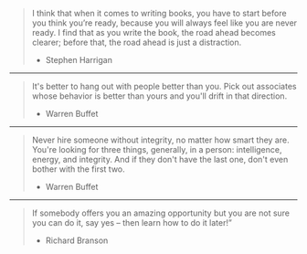> I think that when it comes to writing books, you have to start before you think you’re ready, because you will always feel like you are never ready. I find that as you write the book, the road ahead becomes clearer; before that, the road ahead is just a distraction.
> - Stephen Harrigan

---

> It's better to hang out with people better than you.
> Pick out associates whose behavior is better than yours and you'll drift in that direction.
> - Warren Buffet

---

> Never hire someone without integrity, no matter how smart they are.
> You're looking for three things, generally, in a person: intelligence, energy, and integrity. 
> And if they don't have the last one, don't even bother with the first two.
> - Warren Buffet

---

>If somebody offers you an amazing opportunity but you are not sure you can do it, say yes – then learn how to do it later!”
> - Richard Branson
